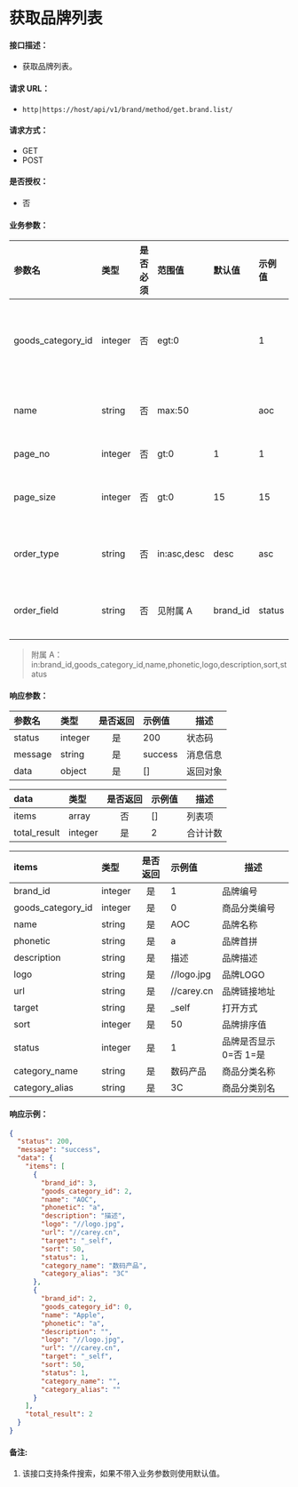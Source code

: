 # 获取品牌列表

#### 接口描述：
- 获取品牌列表。

#### 请求 URL：
- `http|https://host/api/v1/brand/method/get.brand.list/`

#### 请求方式：
- GET
- POST

#### 是否授权：
- 否

#### 业务参数：
|参数名|类型|是否必须|范围值|默认值|示例值|描述|
|:----|:---|:---:|:-----|:-----|:-----|-----|
|goods_category_id |integer |否 |egt:0 | |1 |商品分类编号 |
|name |string |否 |max:50 | |aoc |品牌名称 |
|page_no |integer |否 |gt:0 |1 |1 |页码 |
|page_size | integer|否 |gt:0 |15 |15 |每页数量 |
|order_type |string |否 |in:asc,desc |desc |asc |排序方式 |
|order_field |string | 否|见附属 A |brand_id |status |排序字段 |

> 附属 A：
in:brand_id,goods_category_id,name,phonetic,logo,description,sort,status

#### 响应参数：
|参数名|类型|是否返回|示例值|描述|
|:-----|:-----|:---:|:-----|-----|
|status |integer |是 |200 |状态码 |
|message |string |是 |success |消息信息 |
|data |object |是 |[] |返回对象 |

|data|类型|是否返回|示例值|描述|
|:-----|:-----|:---:|:-----|-----|
|items |array |否 |[] |列表项 |
|total_result |integer |是 |2 |合计计数 |

|items|类型|是否返回|示例值|描述|
|:-----|:-----|:---:|:-----|-----|
|brand_id |integer |是 |1 |品牌编号 |
|goods_category_id |integer |是 |0 |商品分类编号 |
|name |string |是 |AOC |品牌名称 |
|phonetic |string |是 |a |品牌首拼 |
|description |string |是 |描述 |品牌描述 |
|logo |string |是 |//logo.jpg |品牌LOGO |
|url |string |是 |//carey.cn |品牌链接地址 |
|target |string |是 |&#95;self |打开方式 |
|sort |integer |是 |50 |品牌排序值 |
|status |integer |是 |1 |品牌是否显示 0=否 1=是 |
|category_name |string |是 |数码产品 |商品分类名称 |
|category_alias |string |是 |3C |商品分类别名 |

#### 响应示例：
```json
{
  "status": 200,
  "message": "success",
  "data": {
    "items": [
      {
        "brand_id": 3,
        "goods_category_id": 2,
        "name": "AOC",
        "phonetic": "a",
        "description": "描述",
        "logo": "//logo.jpg",
        "url": "//carey.cn",
        "target": "_self",
        "sort": 50,
        "status": 1,
        "category_name": "数码产品",
        "category_alias": "3C"
      },
      {
        "brand_id": 2,
        "goods_category_id": 0,
        "name": "Apple",
        "phonetic": "a",
        "description": "",
        "logo": "//logo.jpg",
        "url": "//carey.cn",
        "target": "_self",
        "sort": 50,
        "status": 1,
        "category_name": "",
        "category_alias": ""
      }
    ],
    "total_result": 2
  }
}
```

#### 备注:
1. 该接口支持条件搜索，如果不带入业务参数则使用默认值。